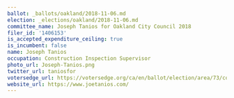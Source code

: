 ```yaml
---
ballot: _ballots/oakland/2018-11-06.md
election: _elections/oakland/2018-11-06.md
committee_name: Joseph Tanios for Oakland City Council 2018
filer_id: '1406153'
is_accepted_expenditure_ceiling: true
is_incumbent: false
name: Joseph Tanios
occupation: Construction Inspection Supervisor
photo_url: Joseph-Tanios.png
twitter_url: taniosfor
votersedge_url: https://votersedge.org/ca/en/ballot/election/area/73/contests/contest/17340/candidate/139761?&county=alameda%20county&election_authority_id=1
website_url: https://www.joetanios.com/
---
```

